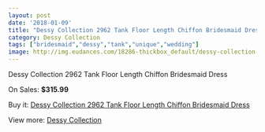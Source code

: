 ```yaml
---
layout: post
date: '2018-01-09'
title: "Dessy Collection 2962 Tank Floor Length Chiffon Bridesmaid Dress"
category: Dessy Collection
tags: ["bridesmaid","dessy","tank","unique","wedding"]
image: http://img.eudances.com/18286-thickbox_default/dessy-collection-2962-tank-floor-length-chiffon-bridesmaid-dress.jpg
---
```

Dessy Collection 2962 Tank Floor Length Chiffon Bridesmaid Dress

On Sales: **$315.99**
<a href="https://www.eudances.com/en/dessy-collection/5362-dessy-collection-2962-tank-floor-length-chiffon-bridesmaid-dress.html"><amp-img layout="responsive" width="600" height="600" src="//img.eudances.com/18286-thickbox_default/dessy-collection-2962-tank-floor-length-chiffon-bridesmaid-dress.jpg" alt="Dessy Collection 2962 Tank Floor Length Chiffon Bridesmaid Dress 0" /></a>
<a href="https://www.eudances.com/en/dessy-collection/5362-dessy-collection-2962-tank-floor-length-chiffon-bridesmaid-dress.html"><amp-img layout="responsive" width="600" height="600" src="//img.eudances.com/18287-thickbox_default/dessy-collection-2962-tank-floor-length-chiffon-bridesmaid-dress.jpg" alt="Dessy Collection 2962 Tank Floor Length Chiffon Bridesmaid Dress 1" /></a>

Buy it: [Dessy Collection 2962 Tank Floor Length Chiffon Bridesmaid Dress](https://www.eudances.com/en/dessy-collection/5362-dessy-collection-2962-tank-floor-length-chiffon-bridesmaid-dress.html "Dessy Collection 2962 Tank Floor Length Chiffon Bridesmaid Dress")

View more: [Dessy Collection](https://www.eudances.com/en/60-Dessy-Collection "Dessy Collection")